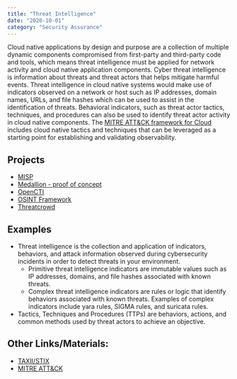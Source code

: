 ```yaml
---
title: "Threat Intelligence"
date: "2020-10-01"
category: "Security Assurance"
---
```


Cloud native applications by design and purpose are a collection of multiple dynamic components compromised from first-party and third-party code and tools, which means threat intelligence must be applied for network activity and cloud native application components. Cyber threat intelligence is information about threats and threat actors that helps mitigate harmful events. Threat intelligence in cloud native systems would make use of indicators observed on a network or host such as IP addresses, domain names, URLs, and file hashes which can be used to assist in the identification of threats. Behavioral indicators, such as threat actor tactics, techniques, and procedures can also be used to identify threat actor activity in cloud native components. The [MITRE ATT&CK framework for Cloud](https://attack.mitre.org/matrices/enterprise/cloud/) includes cloud native tactics and techniques that can be leveraged as a starting point for establishing and validating observability.

## Projects
- [MISP](https://www.misp-project.org/)
- [Medallion - proof of concept](https://github.com/oasis-open/cti-taxii-server)
- [OpenCTI](https://www.opencti.io)
- [OSINT Framework](https://osintframework.com/)
- [Threatcrowd](https://www.threatcrowd.org/)

<!--
Commercial Projects (optional)
Limo (https://www.anomali.com/resources/limo)
Rapid7 (www.alcide.io)
Trend Micro Smart Protection Network (https://www.trendmicro.com/en_us/business/technologies/smart-protection-network.html)
Aqua Vulnerability Database (https://avd.aquasec.com/)
-->

## Examples
- Threat intelligence is the collection and application of indicators, behaviors, and attack information observed during cybersecurity incidents in order to detect threats in your environment.
  - Primitive threat intelligence indicators are immutable values such as IP addresses, domains, and file hashes associated with known threats.
  - Complex threat intelligence indicators are rules or logic that identify behaviors associated with known threats. Examples of complex indicators include yara rules, SIGMA rules, and suricata rules.
- Tactics, Techniques and Procedures (TTPs) are behaviors, actions, and common methods used by threat actors to achieve an objective.

## Other Links/Materials:
- [TAXII/STIX](https://oasis-open.github.io/cti-documentation/)
- [MITRE ATT&CK](https://attack.mitre.org/)
